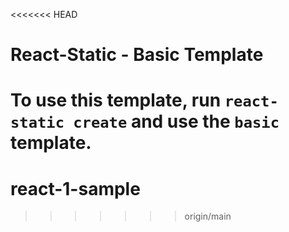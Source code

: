 <<<<<<< HEAD
# React-Static - Basic Template

To use this template, run `react-static create` and use the `basic` template.
=======
# react-1-sample
>>>>>>> origin/main
